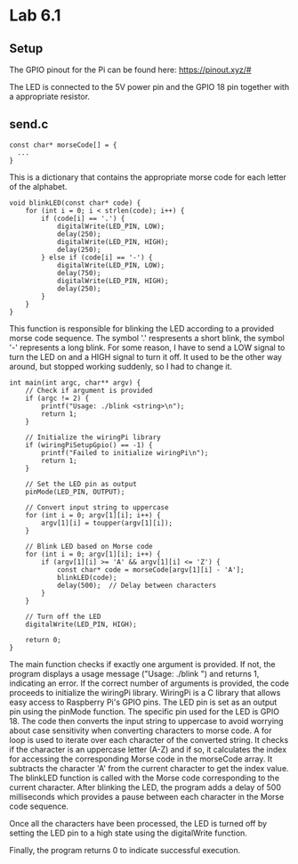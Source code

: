 # Lab 6.1

## Setup

The GPIO pinout for the Pi can be found here: https://pinout.xyz/#

The LED is connected to the 5V power pin and the GPIO 18 pin together with a appropriate resistor.

## send.c

```
const char* morseCode[] = {
  ...
}
```
This is a dictionary that contains the appropriate morse code for each letter of the alphabet.

```
void blinkLED(const char* code) {
    for (int i = 0; i < strlen(code); i++) {
        if (code[i] == '.') {
            digitalWrite(LED_PIN, LOW);
            delay(250);
            digitalWrite(LED_PIN, HIGH);
            delay(250);
        } else if (code[i] == '-') {
            digitalWrite(LED_PIN, LOW);
            delay(750);
            digitalWrite(LED_PIN, HIGH);
            delay(250);
        }
    }
}
```
This function is responsible for blinking the LED according to a provided morse code sequence. The symbol '.' respresents a short blink, the symbol '-' represents a long blink. For some reason, I have to send a LOW signal to turn the LED on and a HIGH signal to turn it off. It used to be the other way around, but stopped working suddenly, so I had to change it.

```
int main(int argc, char** argv) {
    // Check if argument is provided
    if (argc != 2) {
        printf("Usage: ./blink <string>\n");
        return 1;
    }

    // Initialize the wiringPi library
    if (wiringPiSetupGpio() == -1) {
        printf("Failed to initialize wiringPi\n");
        return 1;
    }

    // Set the LED pin as output
    pinMode(LED_PIN, OUTPUT);

    // Convert input string to uppercase
    for (int i = 0; argv[1][i]; i++) {
        argv[1][i] = toupper(argv[1][i]);
    }

    // Blink LED based on Morse code
    for (int i = 0; argv[1][i]; i++) {
        if (argv[1][i] >= 'A' && argv[1][i] <= 'Z') {
            const char* code = morseCode[argv[1][i] - 'A'];
            blinkLED(code);
            delay(500);  // Delay between characters
        }
    }

    // Turn off the LED
    digitalWrite(LED_PIN, HIGH);

    return 0;
}
```
The main function checks if exactly one argument is provided. If not, the program displays a usage message ("Usage: ./blink <string>") and returns 1, indicating an error. If the correct number of arguments is provided, the code proceeds to initialize the wiringPi library. WiringPi is a C library that allows easy access to Raspberry Pi's GPIO pins. The LED pin is set as an output pin using the pinMode function. The specific pin used for the LED is GPIO 18. The code then converts the input string to uppercase to avoid worrying about case sensitivity when converting characters to morse code. A for loop is used to iterate over each character of the converted string. It checks if the character is an uppercase letter (A-Z) and if so, it calculates the index for accessing the corresponding Morse code in the morseCode array. It subtracts the character 'A' from the current character to get the index value. The blinkLED function is called with the Morse code corresponding to the current character. After blinking the LED, the program adds a delay of 500 milliseconds which provides a pause between each character in the Morse code sequence.

Once all the characters have been processed, the LED is turned off by setting the LED pin to a high state using the digitalWrite function.

Finally, the program returns 0 to indicate successful execution.
